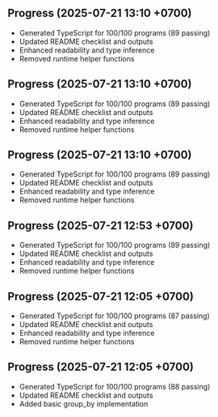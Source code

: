 ## Progress (2025-07-21 13:10 +0700)
- Generated TypeScript for 100/100 programs (89 passing)
- Updated README checklist and outputs
- Enhanced readability and type inference
- Removed runtime helper functions

## Progress (2025-07-21 13:10 +0700)
- Generated TypeScript for 100/100 programs (89 passing)
- Updated README checklist and outputs
- Enhanced readability and type inference
- Removed runtime helper functions
## Progress (2025-07-21 13:10 +0700)
- Generated TypeScript for 100/100 programs (89 passing)
- Updated README checklist and outputs
- Enhanced readability and type inference
- Removed runtime helper functions
## Progress (2025-07-21 12:53 +0700)
- Generated TypeScript for 100/100 programs (89 passing)
- Updated README checklist and outputs
- Enhanced readability and type inference
- Removed runtime helper functions
## Progress (2025-07-21 12:05 +0700)
- Generated TypeScript for 100/100 programs (87 passing)
- Updated README checklist and outputs
- Enhanced readability and type inference
- Removed runtime helper functions
## Progress (2025-07-21 12:05 +0700)
- Generated TypeScript for 100/100 programs (88 passing)
- Updated README checklist and outputs
- Added basic group_by implementation
